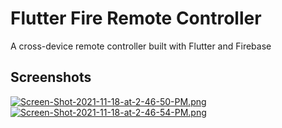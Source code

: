 # Flutter Fire Remote Controller

A cross-device remote controller built with Flutter and Firebase

## Screenshots

[![Screen-Shot-2021-11-18-at-2-46-50-PM.png](https://i.postimg.cc/g0mbZDNS/Screen-Shot-2021-11-18-at-2-46-50-PM.png)](https://postimg.cc/G47f0k0G)
[![Screen-Shot-2021-11-18-at-2-46-54-PM.png](https://i.postimg.cc/9046hNQM/Screen-Shot-2021-11-18-at-2-46-54-PM.png)](https://postimg.cc/9wh8PbT5)
